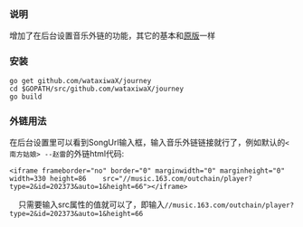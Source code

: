 ### 说明

增加了在后台设置音乐外链的功能，其它的基本和[原版](https://github.com/kabukky/journey)一样

### 安装

    go get github.com/wataxiwaX/journey
    cd $GOPATH/src/github.com/wataxiwaX/journey
    go build
    
### 外链用法

在后台设置里可以看到SongUrl输入框，输入音乐外链链接就行了，例如默认的`<南方姑娘> --赵雷`的外链html代码:

    <iframe frameborder="no" border="0" marginwidth="0" marginheight="0" width=330 height=86    src="//music.163.com/outchain/player?type=2&id=202373&auto=1&height=66"></iframe>
    
只需要输入src属性的值就可以了，即输入`//music.163.com/outchain/player?type=2&id=202373&auto=1&height=66`
